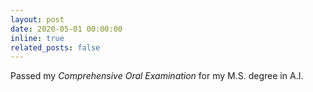 ```yaml
---
layout: post
date: 2020-05-01 00:00:00
inline: true
related_posts: false
---
```


Passed my *Comprehensive Oral Examination* for my M.S. degree in A.I.
